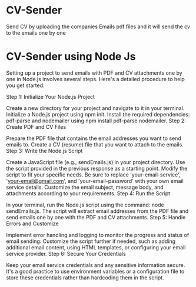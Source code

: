 # CV-Sender
Send CV by uploading the companies Emails pdf files and it will send the cv to the emails one by one 
# CV-Sender using Node Js
Setting up a project to send emails with PDF and CV attachments one by one in Node.js involves several steps. Here's a detailed procedure to help you get started:

Step 1: Initialize Your Node.js Project

Create a new directory for your project and navigate to it in your terminal.
Initialize a Node.js project using npm init.
Install the required dependencies: pdf-parse and nodemailer using npm install pdf-parse nodemailer.
Step 2: Create PDF and CV Files

Prepare the PDF file that contains the email addresses you want to send emails to.
Create a CV (resume) file that you want to attach to the emails.
Step 3: Write the Node.js Script

Create a JavaScript file (e.g., sendEmails.js) in your project directory.
Use the script provided in the previous response as a starting point. Modify the script to fit your specific needs. Be sure to replace 'your-email-service', 'your-email@gmail.com', and 'your-email-password' with your own email service details.
Customize the email subject, message body, and attachments according to your requirements.
Step 4: Run the Script

In your terminal, run the Node.js script using the command: node sendEmails.js.
The script will extract email addresses from the PDF file and send emails one by one with the PDF and CV attachments.
Step 5: Handle Errors and Customize

Implement error handling and logging to monitor the progress and status of email sending.
Customize the script further if needed, such as adding additional email content, using HTML templates, or configuring your email service provider.
Step 6: Secure Your Credentials

Keep your email service credentials and any sensitive information secure. It's a good practice to use environment variables or a configuration file to store these credentials rather than hardcoding them in the script.
